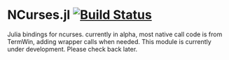 NCurses.jl [![Build Status](https://travis-ci.org/turing-complete/NCurses.jl.svg?branch=master)](https://travis-ci.org/turing-complete/NCurses.jl)
==================================================================================================================================================

Julia bindings for ncurses. currently in alpha, most native call code is from TermWin, adding wrapper calls when needed. This module is currently under development. Please check back later.
